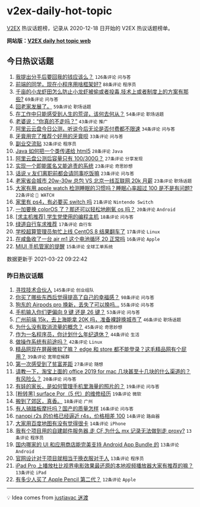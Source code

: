 # v2ex-daily-hot-topic

[V2EX](https://www.v2ex.com/) 热议话题榜，记录从 2020-12-18 日开始的 V2EX 热议话题榜单。

**网站版：[V2EX daily hot topic web](https://boojack.github.io/v2ex-daily-hot-topic-web/)**

## 今日热议话题

<!-- TODAY BEGIN -->

1. [我提出分手后要回我的钱应该么？](https://www.v2ex.com/t/763968) `126条评论` `问与答`
1. [前端的同学，现在小程序用啥框架好?](https://www.v2ex.com/t/763801) `88条评论` `程序员`
1. [千亩的小龙虾田怎么防止小龙虾被偷或者投毒,技术上或者制度上的方案有那些?](https://www.v2ex.com/t/763908) `69条评论` `问与答`
1. [回老家发展了。](https://www.v2ex.com/t/763799) `59条评论` `职场话题`
1. [在工作中只能感受到人生的荒谬，该何去何从？](https://www.v2ex.com/t/763853) `54条评论` `职场话题`
1. [老婆说：“你真的不走吗？”](https://www.v2ex.com/t/763792) `43条评论` `推广`
1. [阿里云云盘今日公测，听说今后无论是否付费都不限速](https://www.v2ex.com/t/763938) `34条评论` `问与答`
1. [牙膏用完了推荐个好用的牙膏呗](https://www.v2ex.com/t/763808) `33条评论` `问与答`
1. [副业交流贴](https://www.v2ex.com/t/763983) `32条评论` `程序员`
1. [Java 如何把一个类传递给 html5](https://www.v2ex.com/t/763972) `28条评论` `Java`
1. [阿里云盘公测后容量只有 100/300G？](https://www.v2ex.com/t/763924) `27条评论` `分享发现`
1. [实现一个即能匿名又能追责的系统](https://www.v2ex.com/t/763912) `23条评论` `奇思妙想`
1. [话说 v 友们离职前都会请同事吃饭嘛](https://www.v2ex.com/t/763903) `23条评论` `问与答`
1. [老家省会城市 20w-30w 总包 VS 北京一线互联网 20k 月薪](https://www.v2ex.com/t/763888) `23条评论` `职场话题`
1. [大家有用 apple watch 检测睡眠的习惯吗？睡眠心率超过 100 是不是有问题?](https://www.v2ex.com/t/763856) `22条评论` ` WATCH`
1. [家里有 ps4，有必要买 switch 吗](https://www.v2ex.com/t/763864) `21条评论` `Nintendo Switch`
1. [一加要换 colorOS 了？那还可以轻松地刷氧 os 吗？](https://www.v2ex.com/t/763929) `20条评论` `Android`
1. [[求主机推荐] 学生党使用的编程主机](https://www.v2ex.com/t/763930) `18条评论` `问与答`
1. [绿道自行车求推荐](https://www.v2ex.com/t/763916) `17条评论` `自行车`
1. [学校超算管理员匆忙上线 CentOS 8 结果翻车了](https://www.v2ex.com/t/763914) `17条评论` `Linux`
1. [在咸鱼收了一台 air m1 这个电池循环 20 正常吗](https://www.v2ex.com/t/763943) `16条评论` `Apple`
1. [MIUI 手机管家的提醒](https://www.v2ex.com/t/763843) `15条评论` `全球工单系统`

数据更新于 2021-03-22 09:22:42

<!-- TODAY END -->

### 昨日热议话题

<!-- YESTERDAY BEGIN -->

1. [寻找技术合伙人](https://www.v2ex.com/t/763629) `145条评论` `创业组队`
1. [你买了哪些东西后觉得提高了自己的幸福感？](https://www.v2ex.com/t/763693) `98条评论` `问与答`
1. [狗东的 Airpods pro 换新，丢失了可以换吗...](https://www.v2ex.com/t/763574) `55条评论` `问与答`
1. [手机输入你们更偏向 9 键 还是 26 键？](https://www.v2ex.com/t/763678) `53条评论` `问与答`
1. [广州前端 15k，去上海能拿 20K 吗，准备裸辞换城市了](https://www.v2ex.com/t/763654) `46条评论` `职场话题`
1. [为什么没有取消流量的概念？](https://www.v2ex.com/t/763708) `45条评论` `奇思妙想`
1. [作为一名程序员，你计划什么年纪退休？](https://www.v2ex.com/t/763623) `44条评论` `生活`
1. [做操作系统有前途吗？](https://www.v2ex.com/t/763726) `42条评论` `Linux`
1. [精品网现在屏蔽微软了嘛？ edge 和 store 都不能登录？这毛精品网有个屁用？](https://www.v2ex.com/t/763625) `39条评论` `宽带症候群`
1. [第一次感受到了贫富差距](https://www.v2ex.com/t/763612) `27条评论` `随想`
1. [请教一下，淘宝上面的 office 2019 for mac 几块甚至十几块的什么渠道的？有风险么？](https://www.v2ex.com/t/763762) `20条评论` `问与答`
1. [有娃的家长，是如何管理手机里海量的照片的？](https://www.v2ex.com/t/763648) `19条评论` `问与答`
1. [[粉转黑] surface Por（5 代）的维修经历](https://www.v2ex.com/t/763600) `19条评论` `微软`
1. [搬到了郊区，真香。](https://www.v2ex.com/t/763710) `18条评论` `广州`
1. [有人骑踏板摩托吗？国产的质量怎样](https://www.v2ex.com/t/763591) `16条评论` `问与答`
1. [nanopi r2s 的价格已经逼近 r4s，价格相差 100](https://www.v2ex.com/t/763657) `14条评论` `路由器`
1. [大家用百度地图有没有觉得很卡](https://www.v2ex.com/t/763610) `14条评论` `iPhone`
1. [我有个项目用的自建邮件服务器,走 CF,为什么 mx 记录无法做到走 proxy?](https://www.v2ex.com/t/763782) `13条评论` `程序员`
1. [国内哪家的 UI 和应用商店能完美支持 Android App Bundle 的](https://www.v2ex.com/t/763744) `13条评论` `Android`
1. [官网设计对于项目就相当于换衣服对于人](https://www.v2ex.com/t/763706) `13条评论` `程序员`
1. [iPad Pro 上播放杜比视界电影效果最还原的本地视频播放器大家有推荐的嘛？](https://www.v2ex.com/t/763633) `13条评论` `iPad`
1. [有多少人买了 Apple Pencil 第二代？](https://www.v2ex.com/t/763774) `12条评论` `Apple`

<!-- YESTERDAY END -->

---

💡 Idea comes from [justjavac 迷渡](https://github.com/justjavac/)

